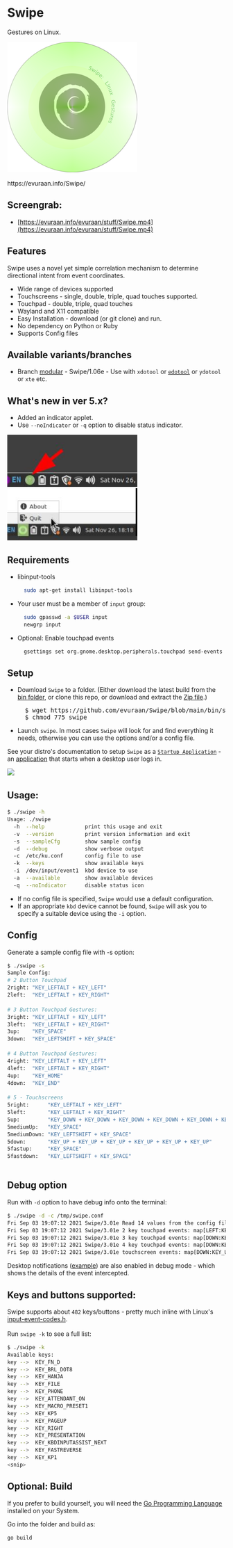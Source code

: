 # Swipe
Gestures on Linux. 

![Swipe](./images/Swipe_300x300.png)
<p>https://evuraan.info/Swipe/ 
 
## Screengrab:
-  [https://evuraan.info/evuraan/stuff/Swipe.mp4](https://evuraan.info/evuraan/stuff/Swipe.mp4) 
 
## Features
Swipe uses a novel yet simple correlation mechanism to determine directional intent from event coordinates.
- Wide range of devices supported 
- Touchscreens - single, double, triple, quad touches supported. 
- Touchpad - double, triple, quad touches 
- Wayland and X11 compatible
- Easy Installation - download (or git clone) and run. 
- No dependency on Python or Ruby
- Supports Config files
## Available variants/branches 
- Branch [modular](https://github.com/evuraan/Swipe/tree/modular) - Swipe/1.06e - Use with `xdotool` or [`edotool`](https://github.com/evuraan/edotool) or `ydotool` or `xte` etc. 
 
## What's new in ver 5.x?
 - Added an indicator applet. 
 - Use `--noIndicator` or `-q` option to disable status indicator.

<img src="./images/swipe_indicator.jpg"  width='300'>
<img src="./images/swipe_indicator_main.jpg"  width='300'>

## Requirements 
- libinput-tools  
  ```bash 
    sudo apt-get install libinput-tools 
   ```
- Your user must be a member of `input` group:
  ```bash 
    sudo gpasswd -a $USER input
    newgrp input
    ```
- Optional: Enable touchpad events
  ```bash
    gsettings set org.gnome.desktop.peripherals.touchpad send-events enabled
     ```
## Setup
- Download `Swipe` to a folder. (Either download the latest build from the [bin folder](./bin/), or clone this repo, or download and extract the <a href="https://github.com/evuraan/Swipe/archive/refs/heads/main.zip">Zip file</a>.)
	<pre>
	$ wget https://github.com/evuraan/Swipe/blob/main/bin/swipe?raw=true -O swipe 
	$ chmod 775 swipe </pre>
- Launch `swipe`. In most cases `Swipe` will look for and find everything it needs, otherwise you can use the options and/or a config file.

See your distro's documentation to setup `Swipe` as a [`Startup Application`](./images/Startup.png) - an [application](./images/Startup.png) that starts when a desktop user logs in. 

<img src="./images/Startup.png"  width='300'>

## Usage:

```bash
$ ./swipe -h
Usage: ./swipe
  -h  --help             print this usage and exit
  -v  --version          print version information and exit
  -s  --sampleCfg        show sample config
  -d  --debug            show verbose output
  -c  /etc/ku.conf       config file to use 
  -k  --keys             show available keys
  -i  /dev/input/event1  kbd device to use
  -a  --available        show available devices
  -q  --noIndicator      disable status icon
```
- If no config file is specified, `Swipe` would use a default configuration. 
- If an appropriate `kbd` device cannot be found, `Swipe` will ask you to specify a suitable device using the `-i` option.

## Config
Generate a sample config file with  -s option:

```bash
$ ./swipe -s
Sample Config: 
# 2 Button Touchpad 
2right: "KEY_LEFTALT + KEY_LEFT"
2left:  "KEY_LEFTALT + KEY_RIGHT"

# 3 Button Touchpad Gestures:
3right: "KEY_LEFTALT + KEY_LEFT"
3left:  "KEY_LEFTALT + KEY_RIGHT"
3up:    "KEY_SPACE"
3down:  "KEY_LEFTSHIFT + KEY_SPACE"

# 4 Button Touchpad Gestures:
4right: "KEY_LEFTALT + KEY_LEFT"
4left:  "KEY_LEFTALT + KEY_RIGHT"
4up:    "KEY_HOME"
4down:  "KEY_END"

# 5 - Touchscreens
5right:      "KEY_LEFTALT + KEY_LEFT"
5left:       "KEY_LEFTALT + KEY_RIGHT"
5up:         "KEY_DOWN + KEY_DOWN + KEY_DOWN + KEY_DOWN + KEY_DOWN + KEY_DOWN"
5mediumUp:   "KEY_SPACE"
5mediumDown: "KEY_LEFTSHIFT + KEY_SPACE"
5down:       "KEY_UP + KEY_UP + KEY_UP + KEY_UP + KEY_UP + KEY_UP"
5fastup:     "KEY_SPACE"
5fastdown:   "KEY_LEFTSHIFT + KEY_SPACE"
	
```
## Debug option
Run with `-d` option to have debug info onto the terminal:
```bash
$ ./swipe -d -c /tmp/swipe.conf 
Fri Sep 03 19:07:12 2021 Swipe/3.01e Read 14 values from the config file
Fri Sep 03 19:07:12 2021 Swipe/3.01e 2 key touchpad events: map[LEFT:KEY_LEFTALT + KEY_RIGHT RIGHT:KEY_RIGHTALT + KEY_LEFT]
Fri Sep 03 19:07:12 2021 Swipe/3.01e 3 key touchpad events: map[DOWN:KEY_LEFTSHIFT + KEY_SPACE LEFT:KEY_LEFTALT + KEY_RIGHT RIGHT:KEY_LEFTALT + KEY_LEFT UP:KEY_SPACE]
Fri Sep 03 19:07:12 2021 Swipe/3.01e 4 key touchpad events: map[DOWN:KEY_END LEFT:KEY_LEFTALT + KEY_RIGHT RIGHT:KEY_LEFTALT + KEY_LEFT UP:KEY_HOME]
Fri Sep 03 19:07:12 2021 Swipe/3.01e touchscreen events: map[DOWN:KEY_UP + KEY_UP + KEY_UP + KEY_UP + KEY_UP + KEY_UP LEFT:KEY_LEFTALT + KEY_RIGHT RIGHT:KEY_LEFTALT + KEY_LEFT UP:KEY_DOWN + KEY_DOWN + KEY_DOWN + KEY_DOWN + KEY_DOWN + KEY_DOWN]
```
Desktop notifications ([example](./images/Debug.png)) are also enabled in debug mode - which shows the details of the event intercepted. 

## Keys and buttons supported:
Swipe supports about `482` keys/buttons - pretty much inline with Linux's [input-event-codes.h](https://github.com/torvalds/linux/blob/master/include/uapi/linux/input-event-codes.h). <br>  
Run `swipe -k` to see a full list:
```bash
$ ./swipe -k
Available keys:
key -->  KEY_FN_D
key -->  KEY_BRL_DOT8
key -->  KEY_HANJA
key -->  KEY_FILE
key -->  KEY_PHONE
key -->  KEY_ATTENDANT_ON
key -->  KEY_MACRO_PRESET1
key -->  KEY_KP5
key -->  KEY_PAGEUP
key -->  KEY_RIGHT
key -->  KEY_PRESENTATION
key -->  KEY_KBDINPUTASSIST_NEXT
key -->  KEY_FASTREVERSE
key -->  KEY_KP1
<snip>  
```

## Optional: Build 
If you prefer to build yourself, you will need the [Go Programming Language](https://golang.org/dl/) installed on your System. 

Go into the folder and build as: 
``` 
go build
```
